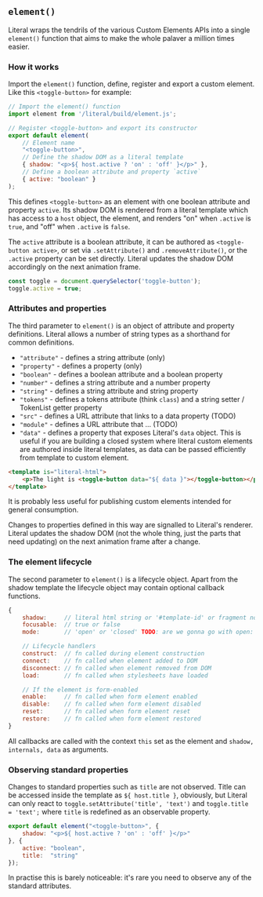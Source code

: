 
## `element()`

Literal wraps the tendrils of the various Custom Elements APIs into a single
`element()` function that aims to make the whole palaver a million times easier.

### How it works

Import the `element()` function, define, register and export a custom element.
Like this `<toggle-button>` for example:

```js
// Import the element() function
import element from '/literal/build/element.js';

// Register <toggle-button> and export its constructor
export default element(
    // Element name
    "<toggle-button>",
    // Define the shadow DOM as a literal template
    { shadow: "<p>${ host.active ? 'on' : 'off' }</p>" },
    // Define a boolean attribute and property `active`
    { active: "boolean" }
);
```

This defines `<toggle-button>` as an element with one boolean attribute and
property `active`. Its shadow DOM is rendered from a literal template which has
access to a `host` object, the element, and renders "on" when `.active` is
`true`, and "off" when `.active` is `false`.

The `active` attribute is a boolean attribute, it can be authored as
`<toggle-button active>`, or set via `.setAttribute()` and `.removeAttribute()`,
or the `.active` property can be set directly. Literal updates the shadow DOM
accordingly on the next animation frame.

```js
const toggle = document.querySelector('toggle-button');
toggle.active = true;
```

### Attributes and properties

The third parameter to `element()` is an object of attribute and property
definitions. Literal allows a number of string types as a shorthand for common
definitions.

- `"attribute"` - defines a string attribute (only)
- `"property"` - defines a property (only)
- `"boolean"` - defines a boolean attribute and a boolean property
- `"number"` - defines a string attribute and a number property
- `"string"` - defines a string attribute and string property
- `"tokens"` - defines a tokens attribute (think `class`) and a string setter / TokenList getter property
- `"src"`    - defines a URL attribute that links to a data property (TODO)
- `"module"` - defines a URL attribute that ... (TODO)
- `"data"` - defines a property that exposes Literal's `data` object. This is
useful if you are building a closed system where literal custom elements are
authored inside literal templates, as data can be passed efficiently from
template to custom element.

```html
<template is="literal-html">
    <p>The light is <toggle-button data="${ data }"></toggle-button></p>
</template>
```

It is probably less useful for publishing custom elements intended for general
consumption.

Changes to properties defined in this way are signalled to Literal's renderer.
Literal updates the shadow DOM (not the whole thing, just the parts that need
updating) on the next animation frame after a change.


### The element lifecycle

The second parameter to `element()` is a lifecycle object. Apart from the shadow
template the lifecycle object may contain optional callback functions.

```js
{
    shadow:     // literal html string or '#template-id' or fragment node
    focusable:  // true or false
    mode:       // 'open' or 'closed' TODO: are we gonna go with open: true?

    // Lifecycle handlers
    construct:  // fn called during element construction
    connect:    // fn called when element added to DOM
    disconnect: // fn called when element removed from DOM
    load:       // fn called when stylesheets have loaded

    // If the element is form-enabled
    enable:     // fn called when form element enabled
    disable:    // fn called when form element disabled
    reset:      // fn called when form element reset
    restore:    // fn called when form element restored
}
```

All callbacks are called with the context `this` set as the element and
`shadow, internals, data` as arguments.


### Observing standard properties

Changes to standard properties such as `title` are not observed. Title can be
accessed inside the template as `${ host.title }`, obviously, but Literal can
only react to `toggle.setAttribute('title', 'text')` and `toggle.title = 'text';`
where `title` is redefined as an observable property.

```js
export default element("<toggle-button>", {
    shadow: "<p>${ host.active ? 'on' : 'off' }</p>"
}, {
    active: "boolean",
    title:  "string"
});
```

In practise this is barely noticeable: it's rare you need to observe any of the
standard attributes.


